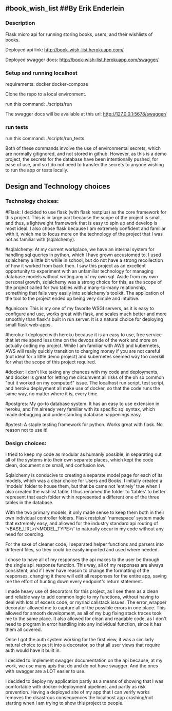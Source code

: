 #book_wish_list
##By Erik Enderlein
---
### Description

Flask micro api for running storing books, users, and their wishlists of books.

Deployed api link:
http://book-wish-list.herokuapp.com/

Deployed swagger docs:
http://book-wish-list.herokuapp.com/swagger/

### Setup and running localhost
requirements:
docker
docker-compose

Clone the repo to a local environment. 

run this command:
./scripts/run

The swagger docs will be available at this url:
http://127.0.0.1:5678/swagger/

### run tests

run this command:
./scripts/run_tests


Both of these commands involve the use of environmental secrets, which are normally gitignored, and not stored in github. However, as this is a demo project, the secrets for the database have been intentionally pushed, for ease of use, and so I do not need to transfer the secrets to anyone wishing to run the app or tests locally.



## Design and Technology choices
### Technology choices:

#Flask: I decided to use flask (with flask restplus) as the core framework for this project. This is in large part because the scope of the project is small, and thus, a lightweight framework that is easy to spin up and develop is most ideal. I also chose flask because I am extremely confident and familiar with it, which me to focus more on the technology of the project that I was not as familiar with (sqlalchemy). 

#sqlalchemy: At my current workplace, we have an internal system for handling sql queries in python, which I have grown accustomed to. I used sqlalchemy a little bit while in school, but do not have a strong recollection of how it worked from back then. I saw this project as an excellent opportunity to experiment with an unfamiliar technology for managing database models without writing any of my own sql. Aside from my own personal growth, sqlalchemy was a strong choice for this, as the scope of the project called for two tables with a many-to-many relationship, something that falls very easily into sqlalchemy's toolkit. The application of the tool to the project ended up being very simple and intuitive.

#gunicorn: This is my one of my favorite WSGI servers, as it is easy to configure and use, works great with flask, and scales much better and more smoothly than flask's built in run server. It is a natural choice for deploying small flask web-apps.

#heroku: I deployed with heroku because it is an easy to use, free service that let me spend less time on the devops side of the work and more on actually coding my project. While I am familiar with AWS and kubernetes, AWS will really quickly transition to charging money if you are not careful (not ideal for a little demo project) and kubernetes seemed way too overkill for what the scope of this project required.

#docker: I don't like taking any chances with my code and deployments, and docker is great for letting me circumvent all risks of the oh so common "but it worked on my computer!" issue. The localhost run script, test script, and heroku deployment all make use of docker, so that the code runs the same way, no matter where it is, every time.

#postgres: My go-to database system. It has an easy to use extension in heroku, and I'm already very familiar with its specific sql syntax, which made debugging and understanding database happenings easy.

#pytest: A staple testing framework for python. Works great with flask. No reason not to use it!


### Design choices:
I tried to keep my code as modular as humanly possible, in separating out all of the systems into their own separate places, which kept the code clean, document size small, and confusion low.

Sqlalchemy is conducive to creating a separate model page for each of its models, which was a clear choice for Users and Books. I initially created a 'models' folder to house them, but that be came not 'entirely' true when I also created the wishlist table. I thus renamed the folder to 'tables' to better represent that each folder within represented a different one of the three tables in the database.

With the two primary models, it only made sense to keep them both in their own individual controller folders. Flask restplus' 'namespace' system made that extremely easy, and allowed for the industry standard api routing of '<BASE_URL>/<MODEL_TYPE>/<ID>' to naturally occur in my code without any need for coercing. 

For the sake of cleaner code, I separated helper functions and parsers into different files, so they could be easily imported and used where needed. 

I chose to have all of my responses the api makes to the user be through the single api_response function. This way, all of my responses are always consistent, and if I ever have reason to change the formatting of the responses, changing it there will edit all responses for the entire app, saving me the effort of hunting down every endpoint's return statement.

I made heavy use of decorators for this project, as I see them as a clean and reliable way to add common logic to my functions, without having to deal with lots of excess code, or myriad callstack issues. The error_wrapper decorator allowed me to capture all of the possible errors in one place. This allowed for smooth development, as all of my bug fixing stack traces took me to the same place. It also allowed for clean and readable code, as I don't need to program in error handling into any individual function, since it has them all covered. 

Once I got the auth system working for the first view, it was a similarly natural choice to put it into a decorator, so that all user views that require auth would have it built in. 

I decided to implement swagger documentation on the api because, at my work, we use many apis that do and do not have swagger. And the ones with swagger are a LOT easier to use.

I decided to deploy my application partly as a means of showing that I was comfortable with docker->deployment pipelines, and partly as risk prevention. Having a deployed site of my app that I can verify works removes the disastrous consequences the localhost app crashing/not starting when I am trying to show this project to people.
